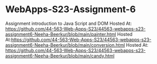 
# WebApps-S23-Assignment-6
Assignment introduction to Java Script and DOM
Hosted At: https://github.com/44-563-Web-Apps-S23/44563-webapps-s23-assignment6-Neeha-Beerkur/blob/main/painter.html
Hosted At:https://github.com/44-563-Web-Apps-S23/44563-webapps-s23-assignment6-Neeha-Beerkur/blob/main/conversion.html
Hosted At: https://github.com/44-563-Web-Apps-S23/44563-webapps-s23-assignment6-Neeha-Beerkur/blob/main/candy.html